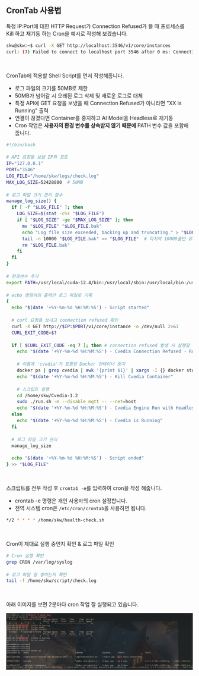## CronTab 사용법

특정 IP:Port에 대한 HTTP Request가 Connection Refused가 뜰 때 프로세스를 Kill 하고 재기동 하는 Cron을 예시로 작성해 보겠습니다.

```bash
skw@skw:~$ curl -X GET http://localhost:3546/v1/core/instances
curl: (7) Failed to connect to localhost port 3546 after 0 ms: Connection refused
```

<br>

CronTab에 적용할 Shell Script를 먼저 작성해줍니다.

- 로그 파일의 크기를 50MB로 제한
- 50MB가 넘어갈 시 오래된 로그 삭제 및 새로운 로그로 대체
- 특정 API에 GET 요청을 보냈을 때 Connection Refused가 아니라면 "XX is Running" 출력
- 연결이 끊겼다면 Container를 중지하고 AI Model을 Headless로 재기동
- Cron 작업은 **사용자의 환경 변수를 상속받지 않기 때문에** PATH 변수 값을 포함해줍니다.

```bash
#!/bin/bash

# API 요청을 보낼 IP와 포트
IP="127.0.0.1"
PORT="3546"
LOG_FILE="/home/skw/logs/check.log"
MAX_LOG_SIZE=52428800  # 50MB

# 로그 파일 크기 관리 함수
manage_log_size() {
  if [ -f "$LOG_FILE" ]; then
    LOG_SIZE=$(stat -c%s "$LOG_FILE")
    if [ "$LOG_SIZE" -ge "$MAX_LOG_SIZE" ]; then
      mv "$LOG_FILE" "$LOG_FILE.bak"
      echo "Log file size exceeded, backing up and truncating." > "$LOG_FILE"
      tail -n 10000 "$LOG_FILE.bak" >> "$LOG_FILE"  # 마지막 10000줄만 유지
      rm "$LOG_FILE.bak"
    fi
  fi
}

# 환경변수 추가
export PATH=/usr/local/cuda-12.4/bin:/usr/local/sbin:/usr/local/bin:/usr/sbin:/usr/bin:/sbin:/bin:/usr/games:/usr/local/games:/snap/bin

# echo 명령어의 출력만 로그 파일로 기록
{
  echo "$(date '+%Y-%m-%d %H:%M:%S') - Script started"

  # curl 요청을 보내고 connection refused 확인
  curl -X GET http://$IP:$PORT/v1/core/instance -o /dev/null 2>&1
  CURL_EXIT_CODE=$?

  if [ $CURL_EXIT_CODE -eq 7 ]; then # connection refused 발생 시 실행할 명령어들
    echo "$(date '+%Y-%m-%d %H:%M:%S') - Cvedia Connection Refused - Run Health Check"

    # 이름에 'cvedia'가 포함된 Docker 컨테이너 중지
    docker ps | grep cvedia | awk '{print $1}' | xargs -I {} docker stop {}
    echo "$(date '+%Y-%m-%d %H:%M:%S') - Kill Cvedia Container"

    # 스크립트 실행
    cd /home/skw/Cvedia-1.2
    sudo ./run.sh -m --disable_mqtt -- --net=host
    echo "$(date '+%Y-%m-%d %H:%M:%S') - Cvedia Engine Run with Headless Mode"
  else
    echo "$(date '+%Y-%m-%d %H:%M:%S') - Cvedia is Running"
  fi

  # 로그 파일 크기 관리
  manage_log_size

  echo "$(date '+%Y-%m-%d %H:%M:%S') - Script ended"
} >> "$LOG_FILE"
```

<br>

스크립트를 전부 작성 후 `crontab -e`를 입력하여 cron을 작성 해줍니다.

- crontab -e 명령은 개인 사용자의 cron 설정합니다.
- 전역 시스템 cron은 `/etc/cron/crontab`을 사용하면 됩니다.

```bash
*/2 * * * * /home/skw/health-check.sh
```

<br>

Cron이 제대로 실행 중인지 확인 & 로그 파일 확인

```bash
# Cron 실행 확인
grep CRON /var/log/syslog

# 로그 파일 잘 쌓이는지 확인
tail -f /home/skw/script/check.log
```

<br>

아래 이미지를 보면 2분마다 cron 작업 잘 실행되고 있습니다.

![](./1.png)
